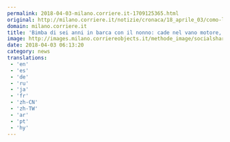 ```yaml
---
permalink: 2018-04-03-milano.corriere.it-1709125365.html
original: http://milano.corriere.it/notizie/cronaca/18_aprile_03/como-lezzeno-bambina-caduta-motoscafo-nonno-morta-vano-motore-matteri-cantiere-6fc6336c-36ff-11e8-b6e2-a808a444e7a2.shtml
domain: milano.corriere.it
title: 'Bimba di sei anni in barca con il nonno: cade nel vano motore, si ferisce e muore'
image: http://images.milano.corriereobjects.it/methode_image/socialshare/2018/04/03/d53ba7a4-36ff-11e8-b6e2-a808a444e7a2.jpg
date: 2018-04-03 06:13:20
category: news
translations: 
 - 'en'
 - 'es'
 - 'de'
 - 'ru'
 - 'ja'
 - 'fr'
 - 'zh-CN'
 - 'zh-TW'
 - 'ar'
 - 'pt'
 - 'hy'
---
```



